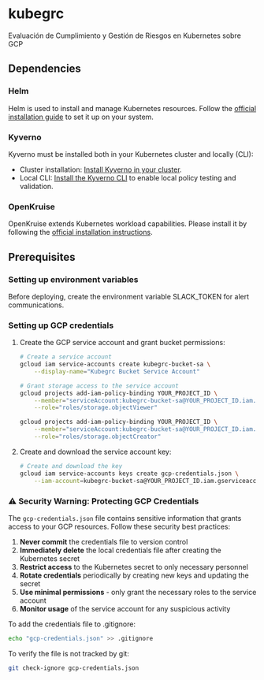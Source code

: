 # kubegrc
Evaluación de Cumplimiento y Gestión de Riesgos en Kubernetes sobre GCP

## Dependencies
### Helm
Helm is used to install and manage Kubernetes resources. Follow the [official installation guide]((https://helm.sh/docs/intro/install/)) to set it up on your system.

### Kyverno
Kyverno must be installed both in your Kubernetes cluster and locally (CLI):
- Cluster installation: [Install Kyverno in your cluster](https://kyverno.io/docs/installation/methods/#standalone-installation).
- Local CLI: [Install the Kyverno CLI](https://kyverno.io/docs/installation/methods/#standalone-installation) to enable local policy testing and validation.

### OpenKruise
OpenKruise extends Kubernetes workload capabilities. Please install it by following the [official installation instructions](https://openkruise.io/docs/installation/#install-with-helm).

## Prerequisites
### Setting up environment variables
Before deploying, create the environment variable SLACK_TOKEN for alert communications.

### Setting up GCP credentials
1. Create the GCP service account and grant bucket permissions:

    ```bash
    # Create a service account
    gcloud iam service-accounts create kubegrc-bucket-sa \
        --display-name="Kubegrc Bucket Service Account"

    # Grant storage access to the service account
    gcloud projects add-iam-policy-binding YOUR_PROJECT_ID \
        --member="serviceAccount:kubegrc-bucket-sa@YOUR_PROJECT_ID.iam.gserviceaccount.com" \
        --role="roles/storage.objectViewer"

    gcloud projects add-iam-policy-binding YOUR_PROJECT_ID \
        --member="serviceAccount:kubegrc-bucket-sa@YOUR_PROJECT_ID.iam.gserviceaccount.com" \
        --role="roles/storage.objectCreator"
    ```

2. Create and download the service account key:
    ```bash
    # Create and download the key
    gcloud iam service-accounts keys create gcp-credentials.json \
        --iam-account=kubegrc-bucket-sa@YOUR_PROJECT_ID.iam.gserviceaccount.com
    ```

### ⚠️ Security Warning: Protecting GCP Credentials
The `gcp-credentials.json` file contains sensitive information that grants access to your GCP resources. Follow these security best practices:

1. **Never commit** the credentials file to version control
2. **Immediately delete** the local credentials file after creating the Kubernetes secret
3. **Restrict access** to the Kubernetes secret to only necessary personnel
4. **Rotate credentials** periodically by creating new keys and updating the secret
5. **Use minimal permissions** - only grant the necessary roles to the service account
6. **Monitor usage** of the service account for any suspicious activity

To add the credentials file to .gitignore:
```bash
echo "gcp-credentials.json" >> .gitignore
```

To verify the file is not tracked by git:
```bash
git check-ignore gcp-credentials.json
```